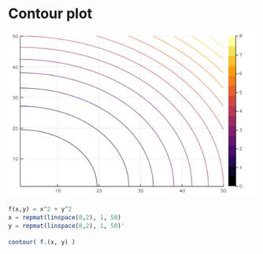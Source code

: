 # Contour plot

![contour.png](figures/contour.png)

```julia
f(x,y) = x^2 + y^2
x = repmat(linspace(0,2), 1, 50)
y = repmat(linspace(0,2), 1, 50)'

contour( f.(x, y) )
```
